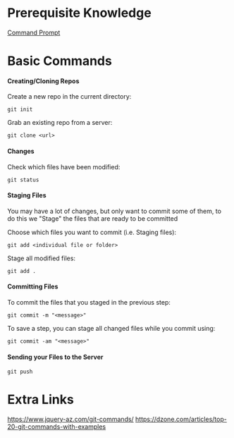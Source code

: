 
# Prerequisite Knowledge

[Command Prompt](../General/Command%20Prompt.md)

# Basic Commands

#### Creating/Cloning Repos
Create a new repo in the current directory:
```
git init
```

Grab an existing repo from a server:
```
git clone <url>
```

#### Changes
Check which files have been modified:
```
git status
```

#### Staging Files
You may have a lot of changes, but only want to commit some of them, to do this we "Stage" the files that are ready to be committed

Choose which files you want to commit (i.e. Staging files):
```
git add <individual file or folder>
```

Stage all modified files:
```
git add .
```

#### Committing Files
To commit the files that you staged in the previous step:
```
git commit -m "<message>"
```

To save a step, you can stage all changed files while you commit using:
```
git commit -am "<message>"
```

#### Sending your Files to the Server
```
git push
```

# Extra Links

https://www.jquery-az.com/git-commands/
https://dzone.com/articles/top-20-git-commands-with-examples
